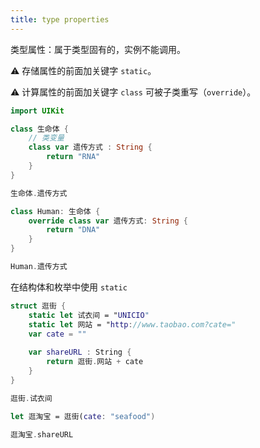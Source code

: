 ```yaml
---
title: type properties
---
```


类型属性：属于类型固有的，实例不能调用。

⚠️ 存储属性的前面加关键字 `static`。

⚠️ 计算属性的前面加关键字 `class` 可被子类重写（`override`）。

```swift
import UIKit

class 生命体 {
    // 类变量
    class var 遗传方式 : String {
        return "RNA"
    }
}

生命体.遗传方式

class Human: 生命体 {
    override class var 遗传方式: String {
        return "DNA"
    }
}

Human.遗传方式
```

在结构体和枚举中使用 `static`

```swift
struct 逛街 {
    static let 试衣间 = "UNICIO"
    static let 网站 = "http://www.taobao.com?cate="
    var cate = ""
    
    var shareURL : String {
        return 逛街.网站 + cate
    }
}

逛街.试衣间

let 逛淘宝 = 逛街(cate: "seafood")

逛淘宝.shareURL
```



